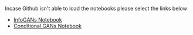 Incase Github isn't able to load the notebooks please select the links below <br>

* [InfoGANs Notebook](https://nbviewer.jupyter.org/github/Husain0007/GANs-Specialization/blob/main/Build-Basic-GANs/Week-4/C1W4_%28Optional_Notebook%29_InfoGAN.ipynb)
* [Conditional GANs Notebook](https://nbviewer.jupyter.org/github/Husain0007/GANs-Specialization/blob/main/Build-Basic-GANs/Week-4/C1W4A_Build_a_Conditional_GAN.ipynb)


